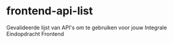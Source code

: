 # frontend-api-list
Gevalideerde lijst van API's om te gebruiken voor jouw Integrale Eindopdracht Frontend
